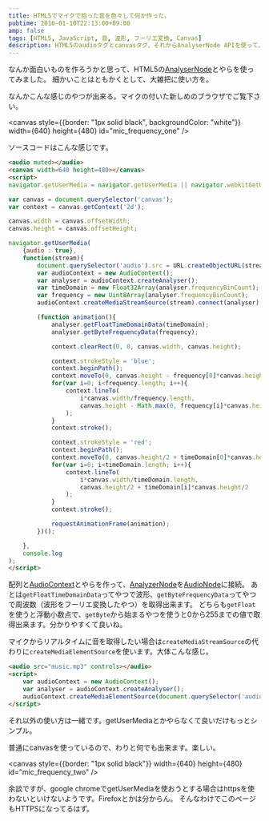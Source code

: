 ```yaml
---
title: HTML5でマイクで拾った音を色々して何か作った。
pubtime: 2016-01-10T22:13:00+09:00
amp: false
tags: [HTML5, JavaScript, 音, 波形, フーリエ変換, Canvas]
description: HTML5のaudioタグとcanvasタグ、それからAnalyserNode APIを使って、録音やマイク入力をブラウザだけで解析・可視化してみました。色々と面白いことが出来そうです。
---
```


なんか面白いものを作ろうかと思って、HTML5の[AnalyserNode](https://developer.mozilla.org/en-US/docs/Web/API/AnalyserNode)とやらを使ってみました。
細かいことはともかくとして、大雑把に使い方を。

なんかこんな感じのやつが出来る。マイクの付いた新しめのブラウザでご覧下さい。

<canvas style={{border: "1px solid black", backgroundColor: "white"}} width={640} height={480} id="mic_frequency_one" />

ソースコードはこんな感じです。
``` html
<audio muted></audio>
<canvas width=640 height=480></canvas>
<script>
navigator.getUserMedia = navigator.getUserMedia || navigator.webkitGetUserMedia || navigator.mozGetUserMedia || navigator.msGetUserMedia;

var canvas = document.querySelector('canvas');
var context = canvas.getContext('2d');

canvas.width = canvas.offsetWidth;
canvas.height = canvas.offsetHeight;

navigator.getUserMedia(
    {audio : true},
    function(stream){
        document.querySelector('audio').src = URL.createObjectURL(stream);
        var audioContext = new AudioContext();
        var analyser = audioContext.createAnalyser();
        var timeDomain = new Float32Array(analyser.frequencyBinCount);
        var frequency = new Uint8Array(analyser.frequencyBinCount);
        audioContext.createMediaStreamSource(stream).connect(analyser);

        (function animation(){
            analyser.getFloatTimeDomainData(timeDomain);
            analyser.getByteFrequencyData(frequency);

            context.clearRect(0, 0, canvas.width, canvas.height);

            context.strokeStyle = 'blue';
            context.beginPath();
            context.moveTo(0, canvas.height - frequency[0]*canvas.height/255);
            for(var i=0; i<frequency.length; i++){
                context.lineTo(
                    i*canvas.width/frequency.length,
                    canvas.height - Math.max(0, frequency[i]*canvas.height/255)
                );
            }
            context.stroke();

            context.strokeStyle = 'red';
            context.beginPath();
            context.moveTo(0, canvas.height/2 + timeDomain[0]*canvas.height/2);
            for(var i=0; i<timeDomain.length; i++){
                context.lineTo(
                    i*canvas.width/timeDomain.length,
                    canvas.height/2 + timeDomain[i]*canvas.height/2
                );
            }
            context.stroke();

            requestAnimationFrame(animation);
        })();

    },
    console.log
);
</script>
```
配列と[AudioContext](https://developer.mozilla.org/en-US/docs/Web/API/AudioContext)とやらを作って、[AnalyzerNode](https://developer.mozilla.org/en-US/docs/Web/API/AnalyserNode)を[AudioNode](https://developer.mozilla.org/en-US/docs/Web/API/AudioNode)に接続。
あとは`getFloatTimeDomainData`ってやつで波形、`getByteFrequencyData`ってやつで周波数（波形をフーリエ変換したやつ）を取得出来ます。
どちらも`getFloat`を使うと浮動小数点で、`getByte`から始まるやつを使うと0から255までの値で取得出来ます。分かりやすくて良いね。

マイクからリアルタイムに音を取得したい場合は`createMediaStreamSource`の代わりに`createMediaElementSource`を使います。大体こんな感じ。
``` html
<audio src="music.mp3" controls></audio>
<script>
    var audioContext = new AudioContext();
    var analyser = audioContext.createAnalyser();
    audioContext.createMediaElementSource(document.querySelector('audio')).connect(analyser);
</script>
```
それ以外の使い方は一緒です。getUserMediaとかやらなくて良いだけもっとシンプル。

普通にcanvasを使っているので、わりと何でも出来ます。楽しい。

<canvas style={{border: "1px solid black"}} width={640} height={480} id="mic_frequency_two" />

余談ですが、google chromeでgetUserMediaを使おうとする場合はhttpsを使わないといけないようです。Firefoxとかは分からん。
そんなわけでこのページもHTTPSになってるはず。

<audio muted></audio>
<script defer sec="/blog/2016/01/html5-audio-context.js"></script>
